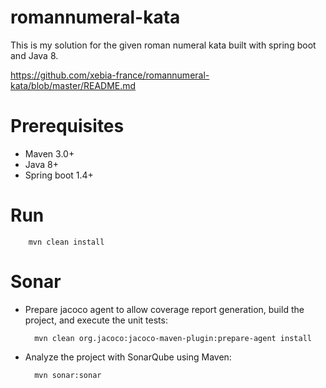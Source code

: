 # romannumeral-kata

This is my solution for the given roman numeral kata built with spring boot and Java 8.

https://github.com/xebia-france/romannumeral-kata/blob/master/README.md

Prerequisites
=============
* Maven 3.0+
* Java 8+
* Spring boot 1.4+

Run
=====
        mvn clean install


Sonar
=====
* Prepare jacoco agent to allow coverage report generation, build the project, and execute the unit tests:

        mvn clean org.jacoco:jacoco-maven-plugin:prepare-agent install

* Analyze the project with SonarQube using Maven:

        mvn sonar:sonar
